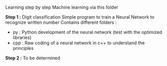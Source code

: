 Learning step by step Machine learning via this folder

**Step 1 :**
Digit classification
Simple program to train a Neural Network to recognize written number
Contains different folders :
- py : Python development of the neural network (test with the optimized libraries)
- cpp : Raw coding of a neural network in c++ to understand the principles

**Step 2 :**
To be determined
